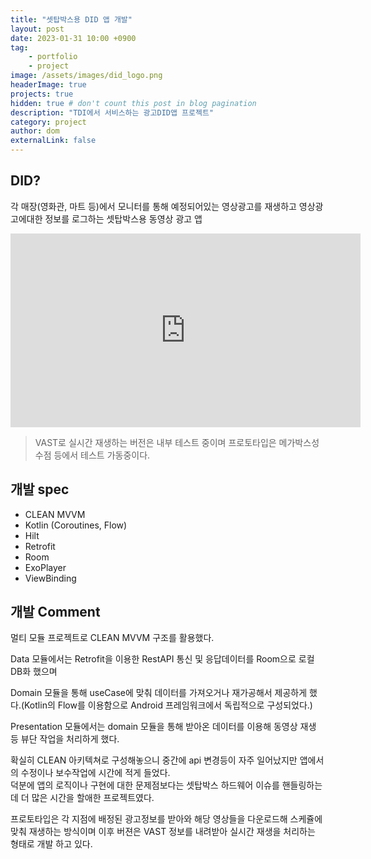 ```yaml
---
title: "셋탑박스용 DID 앱 개발"
layout: post
date: 2023-01-31 10:00 +0900
tag: 
    - portfolio
    - project
image: /assets/images/did_logo.png
headerImage: true
projects: true
hidden: true # don't count this post in blog pagination
description: "TDI에서 서비스하는 광고DID앱 프로젝트"
category: project
author: dom
externalLink: false
---
```


## DID?

각 매장(영화관, 마트 등)에서 모니터를 통해 예정되어있는 영상광고를 재생하고 영상광고에대한 정보를 로그하는 셋탑박스용 동영상 광고 앱

<iframe width="560" height="310" src="https://www.youtube.com/embed/r7XhWUDj-Ts" frameborder="0" allowfullscreen></iframe>

> VAST로 실시간 재생하는 버전은 내부 테스트 중이며 프로토타입은 메가박스성수점 등에서 테스트 가동중이다.

## 개발 spec
- CLEAN MVVM
- Kotlin (Coroutines, Flow)
- Hilt
- Retrofit
- Room
- ExoPlayer
- ViewBinding

## 개발 Comment

멀티 모듈 프로젝트로 CLEAN MVVM 구조를 활용했다.

Data 모듈에서는 Retrofit을 이용한 RestAPI 통신 및 응답데이터를 Room으로 로컬 DB화 했으며

Domain 모듈을 통해 useCase에 맞춰 데이터를 가져오거나 재가공해서 제공하게 했다.(Kotlin의 Flow를 이용함으로 Android 프레임워크에서 독립적으로 구성되었다.)

Presentation 모듈에서는 domain 모듈을 통해 받아온 데이터를 이용해 동영상 재생 등 뷰단 작업을 처리하게 했다.

확실히 CLEAN 아키텍쳐로 구성해놓으니 중간에 api 변경등이 자주 일어났지만 앱에서의 수정이나 보수작업에 시간에 적게 들었다.  
덕분에 앱의 로직이나 구현에 대한 문제점보다는 셋탑박스 하드웨어 이슈를 핸들링하는데 더 많은 시간을 할애한 프로젝트였다.

프로토타입은 각 지점에 배정된 광고정보를 받아와 해당 영상들을 다운로드해 스케쥴에 맞춰 재생하는 방식이며 이후 버젼은 VAST 정보를 내려받아 실시간 재생을 처리하는 형태로 개발 하고 있다.
